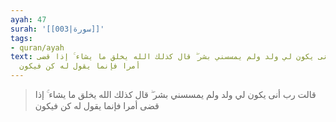 ```yaml
---
ayah: 47
surah: '[[003|سورة]]'
tags:
- quran/ayah
text: قالت رب أنى يكون لي ولد ولم يمسسني بشر ۖ قال كذلك الله يخلق ما يشاء ۚ إذا قضى
  أمرا فإنما يقول له كن فيكون
---
```

> قالت رب أنى يكون لي ولد ولم يمسسني بشر ۖ قال كذلك الله يخلق ما يشاء ۚ إذا قضى أمرا فإنما يقول له كن فيكون
